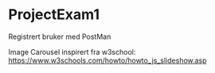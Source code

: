 # ProjectExam1

Registrert bruker med PostMan

Image Carousel inspirert fra w3school: https://www.w3schools.com/howto/howto_js_slideshow.asp
